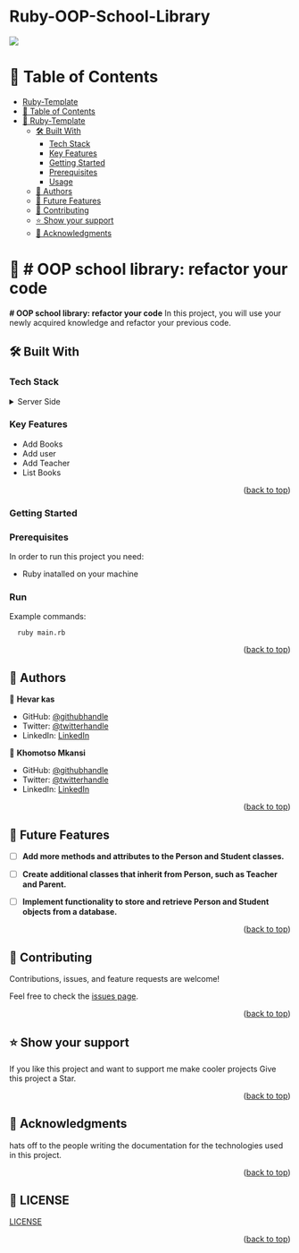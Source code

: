 # Ruby-OOP-School-Library

![](https://img.shields.io/badge/Microverse-blueviolet)
<a name="readme-top"></a>

# 📗 Table of Contents

- [Ruby-Template](#ruby-template)
- [📗 Table of Contents](#-table-of-contents)
- [📖 Ruby-Template ](#-ruby-template-)
  - [🛠 Built With ](#-built-with-)
    - [Tech Stack ](#tech-stack-)
    - [Key Features ](#key-features-)
    - [Getting Started ](#getting-started-)
    - [Prerequisites](#prerequisites)
    - [Usage](#usage)
  - [👥 Authors ](#-authors-)
  - [🔭 Future Features ](#-future-features-)
  - [🤝 Contributing ](#-contributing-)
  - [⭐️ Show your support ](#️-show-your-support-)
  - [🙏 Acknowledgments ](#-acknowledgments-)


# 📖 # OOP school library: refactor your code <a name="about-project"></a>

**# OOP school library: refactor your code** In this project, you will use your newly acquired knowledge and refactor your previous code.


## 🛠 Built With <a name="built-with"></a>

### Tech Stack <a name="tech-stack"></a>

<details>
  <summary>Server Side</summary>
  <ul>
    <li><a href="https://www.ruby-lang.org/en/">RUBY</a></li>
  </ul>
</details>

<!-- Features -->

### Key Features <a name="key-features"></a>

- Add Books
- Add user
- Add Teacher
- List Books


<p align="right">(<a href="#readme-top">back to top</a>)</p>

<!-- GETTING STARTED -->
### Getting Started <a name="getting-started"></a>

### Prerequisites

In order to run this project you need:

- Ruby inatalled on your machine

### Run

Example commands:

```
  ruby main.rb
```


<p align="right">(<a href="#readme-top">back to top</a>)</p>

<!-- AUTHORS -->

## 👥 Authors <a name="authors"></a>

👤 **Hevar kas**

- GitHub: [@githubhandle](https://github.com/whiteWolfx99)
- Twitter: [@twitterhandle](#)
- LinkedIn: [LinkedIn](https://www.linkedin.com/in/hevar-hoshang-9a7a68237/)

👤 **Khomotso Mkansi**

- GitHub: [@githubhandle](https://momotsow.github.io/microverse-portfolio/)
- Twitter: [@twitterhandle](#)
- LinkedIn: [LinkedIn](https://www.linkedin.com/in/khomotso-prudence-mkansi/)

<p align="right">(<a href="#readme-top">back to top</a>)</p>

<!-- FUTURE FEATURES -->

## 🔭 Future Features <a name="future-features"></a>

- [ ] **Add more methods and attributes to the Person and Student classes.**
- [ ] **Create additional classes that inherit from Person, such as Teacher and Parent.**
- [ ] **Implement functionality to store and retrieve Person and Student objects from a database.**


<p align="right">(<a href="#readme-top">back to top</a>)</p>

<!-- CONTRIBUTING -->

## 🤝 Contributing <a name="contributing"></a>

Contributions, issues, and feature requests are welcome!

Feel free to check the [issues page](../../issues/).

<p align="right">(<a href="#readme-top">back to top</a>)</p>

<!-- SUPPORT -->

## ⭐️ Show your support <a name="support"></a>

If you like this project and want to support me make cooler projects Give this project a Star.

<p align="right">(<a href="#readme-top">back to top</a>)</p>

<!-- ACKNOWLEDGEMENTS -->

## 🙏 Acknowledgments <a name="acknowledgements"></a>

hats off to the people writing the documentation for the technologies used in this project.

<p align="right">(<a href="#readme-top">back to top</a>)</p>

## 🙏 LICENSE <a name="license"></a>

[LICENSE](./LICENSE)

<p align="right">(<a href="#readme-top">back to top</a>)</p>
